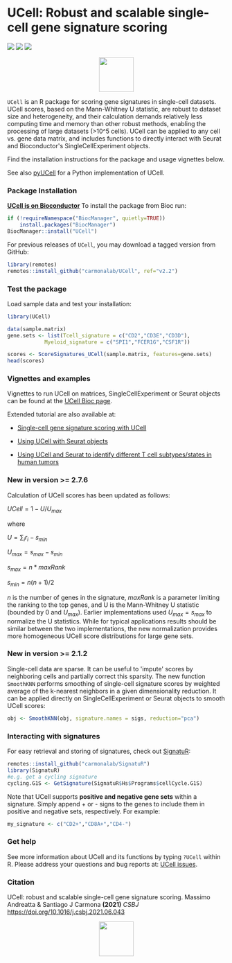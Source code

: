 # UCell: Robust and scalable single-cell gene signature scoring

[![](https://www.bioconductor.org/shields/years-in-bioc/UCell.svg)](https://bioconductor.org/packages/release/bioc/html/UCell.html)
[![](https://www.bioconductor.org/shields/downloads/release/UCell.svg)](http://bioconductor.org/packages/stats/bioc/UCell)
[![](https://www.bioconductor.org/shields/build/release/bioc/UCell.svg)](https://bioconductor.org/checkResults/release/bioc-LATEST/UCell)

<p align="center">
  <img height="80" src="docs/RSticker_UCELL.png">
</p>

`UCell` is an R package for scoring gene signatures in single-cell datasets. UCell scores, based on the Mann-Whitney U statistic, are robust to dataset size and heterogeneity, and their calculation demands relatively less computing time and memory than other robust methods, enabling the processing of large datasets (>10^5 cells). UCell can be applied to any cell vs. gene data matrix, and includes functions to directly interact with Seurat and Bioconductor's SingleCellExperiment objects. 

Find the installation instructions for the package and usage vignettes below.

See also [pyUCell](https://github.com/carmonalab/pyucell) for a Python implementation of UCell.

### Package Installation

**[UCell is on Bioconductor](https://bioconductor.org/packages/release/bioc/html/UCell.html)** To install the package from Bioc run:
```r
if (!requireNamespace("BiocManager", quietly=TRUE))
    install.packages("BiocManager")
BiocManager::install("UCell")
```

For previous releases of `UCell`, you may download a tagged version from GitHub:
```r
library(remotes)
remotes::install_github("carmonalab/UCell", ref="v2.2")
```


### Test the package

Load sample data and test your installation:
```r
library(UCell)

data(sample.matrix)
gene.sets <- list(Tcell_signature = c("CD2","CD3E","CD3D"),
			Myeloid_signature = c("SPI1","FCER1G","CSF1R"))

scores <- ScoreSignatures_UCell(sample.matrix, features=gene.sets)
head(scores)
```

### Vignettes and examples

Vignettes to run UCell on matrices, SingleCellExperiment or Seurat objects can be found at the [UCell Bioc page](https://bioconductor.org/packages/release/bioc/html/UCell.html).

Extended tutorial are also available at:

* [Single-cell gene signature scoring with UCell](https://carmonalab.github.io/UCell_demo/UCell_matrix_vignette.html)

* [Using UCell with Seurat objects](https://carmonalab.github.io/UCell_demo/UCell_Seurat_vignette.html)

* [Using UCell and Seurat to identify different T cell subtypes/states in human tumors](https://carmonalab.github.io/UCell_demo/UCell_vignette_TILstates.html)

### New in version >= 2.7.6

Calculation of UCell scores has been updated as follows:

${UCell} = 1 - {U} / {U_{max}}$

where

$U = \sum_{i} r_{i} - s_{min}$

$U_{max} = s_{max} - s_{min}$

$s_{max} = n * {maxRank}$

$s_{min} = n(n+1) / 2$

$n$ is the number of genes in the signature, ${maxRank}$ is a parameter limiting the ranking to the top genes, and U is the Mann-Whitney U statistic (bounded by 0 and $U_{max}$). Earlier implementations used $U_{max} = s_{max}$ to normalize the U statistics. While for typical applications results should be similar between the two implementations, the new normalization provides more homogeneous UCell score distributions for large gene sets.

### New in version >= 2.1.2

Single-cell data are sparse. It can be useful to 'impute' scores by neighboring cells and partially correct this sparsity. The new function `SmoothKNN` performs smoothing of single-cell signature scores by weighted average of the k-nearest neighbors in a given dimensionality reduction. It can be applied directly on SingleCellExperiment or Seurat objects to smooth UCell scores:

```r
obj <- SmoothKNN(obj, signature.names = sigs, reduction="pca")
```

### Interacting with signatures

For easy retrieval and storing of signatures, check out [SignatuR](https://github.com/carmonalab/SignatuR):

```r
remotes::install_github("carmonalab/SignatuR")
library(SignatuR)
#e.g. get a cycling signature
cycling.G1S <- GetSignature(SignatuR$Hs$Programs$cellCycle.G1S)
```

Note that UCell supports **positive and negative gene sets** within a signature. Simply append + or - signs to the genes to include them in positive and negative sets, respectively. For example:
```r
my_signature <- c("CD2+","CD8A+","CD4-")
```

### Get help

See more information about UCell and its functions by typing `?UCell` within R. Please address your questions and bug reports at: [UCell issues](https://github.com/carmonalab/UCell/issues).

### Citation

UCell: robust and scalable single-cell gene signature scoring. Massimo Andreatta & Santiago J Carmona **(2021)** *CSBJ* https://doi.org/10.1016/j.csbj.2021.06.043

<p align="center">
  <img height="80" src="docs/RSticker_UCELL.png">
</p>
